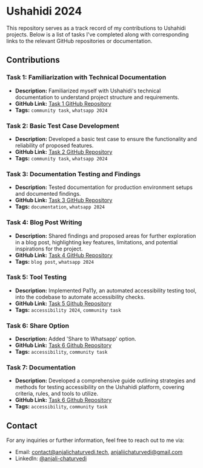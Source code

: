 # Ushahidi 2024

This repository serves as a track record of my contributions to Ushahidi projects. Below is a list of tasks I've completed along with corresponding links to the relevant GitHub repositories or documentation.

## Contributions

### Task 1: Familiarization with Technical Documentation
- **Description:** Familiarized myself with Ushahidi's technical documentation to understand project structure and requirements.
- **GitHub Link:** [Task 1 GitHub Repository](https://github.com/anjalichaturvedi/Ushahidi_2024/blob/main/pre-task-1.md)
- **Tags:** `community task`, `whatsapp 2024`

### Task 2: Basic Test Case Development
- **Description:** Developed a basic test case to ensure the functionality and reliability of proposed features.
- **GitHub Link:** [Task 2 GitHub Repository](https://github.com/anjalichaturvedi/Ushahidi_2024/blob/main/whatsapp-api-task.md)
- **Tags:** `community task`, `whatsapp 2024`

### Task 3: Documentation Testing and Findings
- **Description:** Tested documentation for production environment setups and documented findings.
- **GitHub Link:** [Task 3 GitHub Repository](https://github.com/anjalichaturvedi/Ushahidi_2024/blob/main/documentation-dev.md)
- **Tags:** `documentation`, `whatsapp 2024`

### Task 4: Blog Post Writing
- **Description:** Shared findings and proposed areas for further exploration in a blog post, highlighting key features, limitations, and potential inspirations for the project.
- **GitHub Link:** [Task 4 GitHub Repository](https://github.com/anjalichaturvedi/Ushahidi_2024/blob/main/blog.md)
- **Tags:** `blog post`, `whatsapp 2024`

### Task 5: Tool Testing
- **Description:** Implemented Pa11y, an automated accessibility testing tool, into the codebase to automate accessibility checks.
- **GitHub Link:** [Task 5 Github Repository](https://github.com/anjalichaturvedi/Ushahidi_2024/blob/main/tool-testing.md)
- **Tags:** `accessibility 2024`, `community task`

### Task 6: Share Option
- **Description:** Added 'Share to Whatsapp' option.
- **GitHub Link:** [Task 6 Github Repository](https://github.com/ushahidi/platform-client-mzima/pull/940)
- **Tags:** `accessibility`, `community task`

### Task 7: Documentation
- **Description:** Developed a comprehensive guide outlining strategies and methods for testing accessibility on the Ushahidi platform, covering criteria, rules, and tools to utilize.
- **GitHub Link:** [Task 6 Github Repository](https://github.com/anjalichaturvedi/Ushahidi_2024/blob/main/documentation.md)
- **Tags:** `accessibility`, `community task`

## Contact
For any inquiries or further information, feel free to reach out to me via:
- Email: contact@anjalichaturvedi.tech, anjaliichaturvedi@gmail.com
- LinkedIn: [@anjali-chaturvedi](https://www.linkedin.com/in/anjali-chaturvedi)
